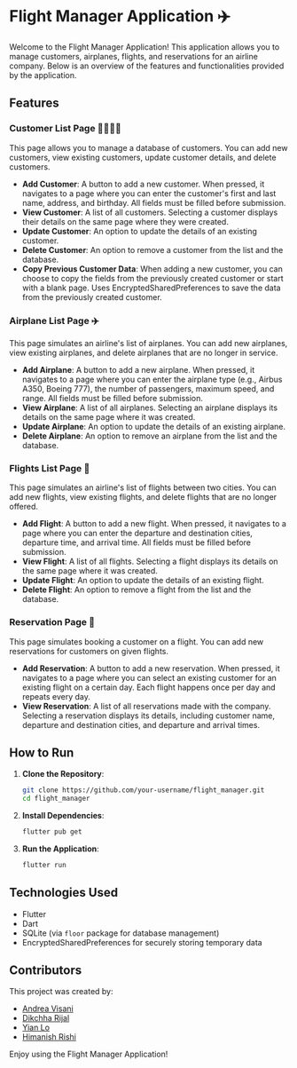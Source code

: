 # Flight Manager Application ✈️

Welcome to the Flight Manager Application! This application allows you to manage customers, airplanes, flights, and reservations for an airline company. Below is an overview of the features and functionalities provided by the application.

## Features

### Customer List Page 👨‍👩‍👧‍👦

This page allows you to manage a database of customers. You can add new customers, view existing customers, update customer details, and delete customers.

- **Add Customer**: A button to add a new customer. When pressed, it navigates to a page where you can enter the customer's first and last name, address, and birthday. All fields must be filled before submission.
- **View Customer**: A list of all customers. Selecting a customer displays their details on the same page where they were created.
- **Update Customer**: An option to update the details of an existing customer.
- **Delete Customer**: An option to remove a customer from the list and the database.
- **Copy Previous Customer Data**: When adding a new customer, you can choose to copy the fields from the previously created customer or start with a blank page. Uses EncryptedSharedPreferences to save the data from the previously created customer.

### Airplane List Page ✈️

This page simulates an airline's list of airplanes. You can add new airplanes, view existing airplanes, and delete airplanes that are no longer in service.

- **Add Airplane**: A button to add a new airplane. When pressed, it navigates to a page where you can enter the airplane type (e.g., Airbus A350, Boeing 777), the number of passengers, maximum speed, and range. All fields must be filled before submission.
- **View Airplane**: A list of all airplanes. Selecting an airplane displays its details on the same page where it was created.
- **Update Airplane**: An option to update the details of an existing airplane.
- **Delete Airplane**: An option to remove an airplane from the list and the database.

### Flights List Page 🛫

This page simulates an airline's list of flights between two cities. You can add new flights, view existing flights, and delete flights that are no longer offered.

- **Add Flight**: A button to add a new flight. When pressed, it navigates to a page where you can enter the departure and destination cities, departure time, and arrival time. All fields must be filled before submission.
- **View Flight**: A list of all flights. Selecting a flight displays its details on the same page where it was created.
- **Update Flight**: An option to update the details of an existing flight.
- **Delete Flight**: An option to remove a flight from the list and the database.

### Reservation Page 📅

This page simulates booking a customer on a flight. You can add new reservations for customers on given flights.

- **Add Reservation**: A button to add a new reservation. When pressed, it navigates to a page where you can select an existing customer for an existing flight on a certain day. Each flight happens once per day and repeats every day.
- **View Reservation**: A list of all reservations made with the company. Selecting a reservation displays its details, including customer name, departure and destination cities, and departure and arrival times.

## How to Run

1. **Clone the Repository**:
   ```sh
   git clone https://github.com/your-username/flight_manager.git
   cd flight_manager
   ```

2. **Install Dependencies**:
   ```sh
   flutter pub get
   ```

3. **Run the Application**:
   ```sh
   flutter run
   ```

## Technologies Used

- Flutter
- Dart
- SQLite (via `floor` package for database management)
- EncryptedSharedPreferences for securely storing temporary data

## Contributors

This project was created by:
- [Andrea Visani](https://github.com/andreavisani)
- [Dikchha Rijal](https://github.com/DikchhaR)
- [Yian Lo](https://github.com/AnnLoYiAn)
- [Himanish Rishi](https://github.com/himanishrishi7)


Enjoy using the Flight Manager Application!

